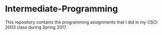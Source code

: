 # Intermediate-Programming
This repository contains the programming assignments that I did in my CSCI 2003 class during Spring 2017.
